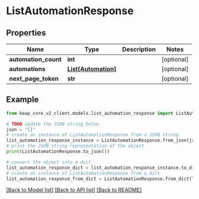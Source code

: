 # ListAutomationResponse


## Properties

Name | Type | Description | Notes
------------ | ------------- | ------------- | -------------
**automation_count** | **int** |  | [optional] 
**automations** | [**List[Automation]**](Automation.md) |  | [optional] 
**next_page_token** | **str** |  | [optional] 

## Example

```python
from keap_core_v2_client.models.list_automation_response import ListAutomationResponse

# TODO update the JSON string below
json = "{}"
# create an instance of ListAutomationResponse from a JSON string
list_automation_response_instance = ListAutomationResponse.from_json(json)
# print the JSON string representation of the object
print(ListAutomationResponse.to_json())

# convert the object into a dict
list_automation_response_dict = list_automation_response_instance.to_dict()
# create an instance of ListAutomationResponse from a dict
list_automation_response_from_dict = ListAutomationResponse.from_dict(list_automation_response_dict)
```
[[Back to Model list]](../README.md#documentation-for-models) [[Back to API list]](../README.md#documentation-for-api-endpoints) [[Back to README]](../README.md)


